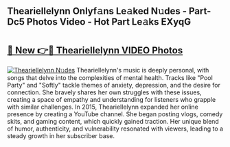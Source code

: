 ## Theariellelynn Onlyf𝚊ns Le𝚊ked N𝚞des - Part-Dc5 Photos Video - Hot Part Le𝚊ks EXyqG

# <h2><a href="http://ab36106.deff.icu/?id=Theariellelynn">🔗 New 👉🔴 Theariellelynn VIDEO Photos</a></h2>

[![Theariellelynn N𝚞des](https://i.imgur.com/rIISA9y.gif)](http://ab36106.deff.icu/?id=Theariellelynn)
Theariellelynn's music is deeply personal, with songs that delve into the complexities of mental health. Tracks like "Pool Party" and "Softly" tackle themes of anxiety, depression, and the desire for connection. She bravely shares her own struggles with these issues, creating a space of empathy and understanding for listeners who grapple with similar challenges. In 2015, Theariellelynn expanded her online presence by creating a YouTube channel. She began posting vlogs, comedy skits, and gaming content, which quickly gained traction. Her unique blend of humor, authenticity, and vulnerability resonated with viewers, leading to a steady growth in her subscriber base.
